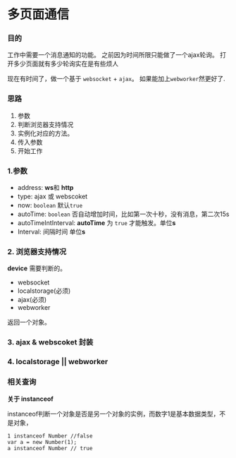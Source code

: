 # 多页面通信

### 目的

工作中需要一个消息通知的功能。
之前因为时间所限只能做了一个ajax轮询。 
打开多少页面就有多少轮询实在是有些烦人

现在有时间了，做一个基于 `websocket` + `ajax`。
如果能加上`webworker`然更好了.


### 思路

1. 参数
2. 判断浏览器支持情况
3. 实例化对应的方法。
4. 传入参数
5. 开始工作

### 1.参数

* address:  **ws**和 **http**
* type: ajax 或 webscoket
* now: `boolean` 默认`true`
* autoTime: `boolean` 否自动增加时间，比如第一次十秒，没有消息，第二次15s
* autoTimeIntInterval: **autoTime** 为 `true` 才能触发。单位**s**
* Interval: 间隔时间 单位**s**

### 2. 浏览器支持情况

**device** 需要判断的。
* websocket
* localstorage(必须)
* ajax(必须)
* webworker

返回一个对象。

### 3. ajax & webscoket 封装

### 4. localstorage || webworker


### 相关查询

**关于 instanceof**

instanceof判断一个对象是否是另一个对象的实例，而数字1是基本数据类型，不是对象，

```
1 instanceof Number //false
var a = new Number(1);
a instanceof Number // true
```

